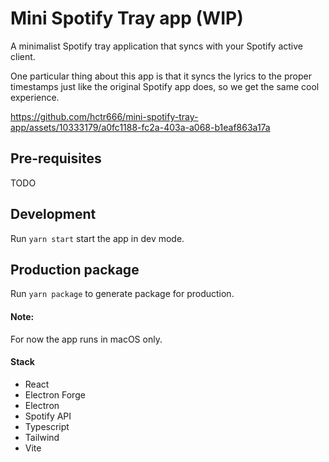 # Mini Spotify Tray app (WIP)

A minimalist Spotify tray application that syncs with your Spotify active client.

One particular thing about this app is that it syncs the lyrics to the proper timestamps just like the original Spotify app does, so we get the same cool experience.



https://github.com/hctr666/mini-spotify-tray-app/assets/10333179/a0fc1188-fc2a-403a-a068-b1eaf863a17a

## Pre-requisites
TODO

## Development
Run ```yarn start``` start the app in dev mode.

## Production package
Run ```yarn package``` to generate package for production.

#### Note:
For now the app runs in macOS only.

#### Stack
- React
- Electron Forge
- Electron
- Spotify API
- Typescript
- Tailwind
- Vite
